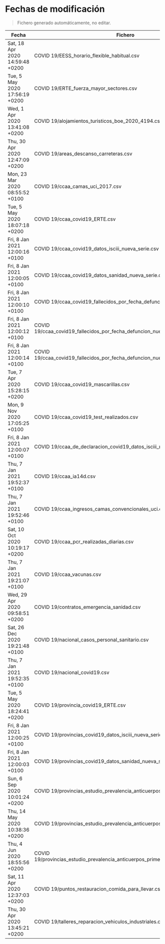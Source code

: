 # Fechas de modificación

> Fichero generado automáticamente, no editar.

| Fecha                           | Fichero                  |
|---------------------------------|--------------------------|
| Sat, 18 Apr 2020 14:59:48 +0200  | COVID 19/EESS_horario_flexible_habitual.csv |
| Tue, 5 May 2020 17:56:19 +0200  | COVID 19/ERTE_fuerza_mayor_sectores.csv |
| Wed, 1 Apr 2020 13:41:08 +0200  | COVID 19/alojamientos_turisticos_boe_2020_4194.csv |
| Thu, 30 Apr 2020 12:47:09 +0200  | COVID 19/areas_descanso_carreteras.csv |
| Mon, 23 Mar 2020 08:55:52 +0100  | COVID 19/ccaa_camas_uci_2017.csv |
| Tue, 5 May 2020 18:07:18 +0200  | COVID 19/ccaa_covid19_ERTE.csv |
| Fri, 8 Jan 2021 12:00:16 +0100  | COVID 19/ccaa_covid19_datos_isciii_nueva_serie.csv |
| Fri, 8 Jan 2021 12:00:05 +0100  | COVID 19/ccaa_covid19_datos_sanidad_nueva_serie.csv |
| Fri, 8 Jan 2021 12:00:10 +0100  | COVID 19/ccaa_covid19_fallecidos_por_fecha_defuncion_nueva_serie.csv |
| Fri, 8 Jan 2021 12:00:12 +0100  | COVID 19/ccaa_covid19_fallecidos_por_fecha_defuncion_nueva_serie_long.csv |
| Fri, 8 Jan 2021 12:00:14 +0100  | COVID 19/ccaa_covid19_fallecidos_por_fecha_defuncion_nueva_serie_original.csv |
| Tue, 7 Apr 2020 15:28:15 +0200  | COVID 19/ccaa_covid19_mascarillas.csv |
| Mon, 9 Nov 2020 17:05:25 +0100  | COVID 19/ccaa_covid19_test_realizados.csv |
| Fri, 8 Jan 2021 12:00:07 +0100  | COVID 19/ccaa_de_declaracion_covid19_datos_isciii_nueva_serie.csv |
| Thu, 7 Jan 2021 19:52:37 +0100  | COVID 19/ccaa_ia14d.csv |
| Thu, 7 Jan 2021 19:52:46 +0100  | COVID 19/ccaa_ingresos_camas_convencionales_uci.csv |
| Sat, 10 Oct 2020 10:19:17 +0200  | COVID 19/ccaa_pcr_realizadas_diarias.csv |
| Thu, 7 Jan 2021 19:21:07 +0100  | COVID 19/ccaa_vacunas.csv |
| Wed, 29 Apr 2020 09:58:51 +0200  | COVID 19/contratos_emergencia_sanidad.csv |
| Sat, 26 Dec 2020 19:21:48 +0100  | COVID 19/nacional_casos_personal_sanitario.csv |
| Thu, 7 Jan 2021 19:52:35 +0100  | COVID 19/nacional_covid19.csv |
| Tue, 5 May 2020 18:24:41 +0200  | COVID 19/provincia_covid19_ERTE.csv |
| Fri, 8 Jan 2021 12:00:25 +0100  | COVID 19/provincias_covid19_datos_isciii_nueva_serie.csv |
| Fri, 8 Jan 2021 12:00:03 +0100  | COVID 19/provincias_covid19_datos_sanidad_nueva_serie.csv |
| Sun, 6 Sep 2020 10:01:24 +0200  | COVID 19/provincias_estudio_prevalencia_anticuerpos_final.csv |
| Thu, 14 May 2020 10:38:36 +0200  | COVID 19/provincias_estudio_prevalencia_anticuerpos_primera_ronda.csv |
| Thu, 4 Jun 2020 18:55:56 +0200  | COVID 19/provincias_estudio_prevalencia_anticuerpos_primera_y_segunda_ronda.csv |
| Sat, 11 Apr 2020 12:37:03 +0200  | COVID 19/puntos_restauracion_comida_para_llevar.csv |
| Thu, 30 Apr 2020 13:45:21 +0200  | COVID 19/talleres_reparacion_vehiculos_industriales.csv |
